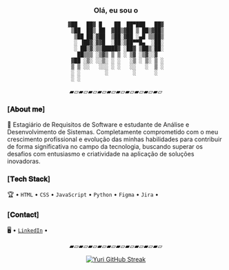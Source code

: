 <div align="center">
<h3>Olá, eu sou o</h3>

```
▓██   ██▓ █    ██  ██▀███   ██▓
 ▒██  ██▒ ██  ▓██▒▓██ ▒ ██▒▓██▒
  ▒██ ██░▓██  ▒██░▓██ ░▄█ ▒▒██▒
  ░ ▐██▓░▓▓█  ░██░▒██▀▀█▄  ░██░
  ░ ██▒▓░▒▒█████▓ ░██▓ ▒██▒░██░
   ██▒▒▒ ░▒▓▒ ▒ ▒ ░ ▒▓ ░▒▓░░▓  
 ▓██ ░▒░ ░░▒░ ░ ░   ░▒ ░ ▒░ ▒ ░
 ▒ ▒ ░░   ░░░ ░ ░   ░░   ░  ▒ ░
 ░ ░        ░        ░      ░  
 ░ ░                           

```
<p>▰▱▰▱▰▱▰▱▰▱▰▱▰▱▰▱▰▱▰▱</p>
</div>

### [𝐀𝐛𝐨𝐮𝐭 𝐦𝐞]

🚀 Estagiário de Requisitos de Software e estudante de Análise e Desenvolvimento de Sistemas. Completamente comprometido com o meu crescimento profissional e evolução das minhas habilidades para contribuir de forma significativa no campo da tecnologia, buscando superar os desafios com entusiasmo e criatividade na aplicação de soluções inovadoras.

### [𝐓𝐞𝐜𝐡 𝐒𝐭𝐚𝐜𝐤]

🏆 • `HTML` • `CSS` • `JavaScript` • `Python` • `Figma` • `Jira` • 

### [𝐂𝐨𝐧𝐭𝐚𝐜𝐭]

🖥️ • [`LinkedIn`](https://www.linkedin.com/in/yurialvs/) •

<div align="center">
<p>▰▱▰▱▰▱▰▱▰▱▰▱▰▱▰▱▰▱▰▱</p>

[![Yuri GitHub Streak](https://streak-stats.demolab.com?user=yurialvs&theme=transparent&locale=pt_BR&card_width=500)](https://git.io/streak-stats)
</div>
